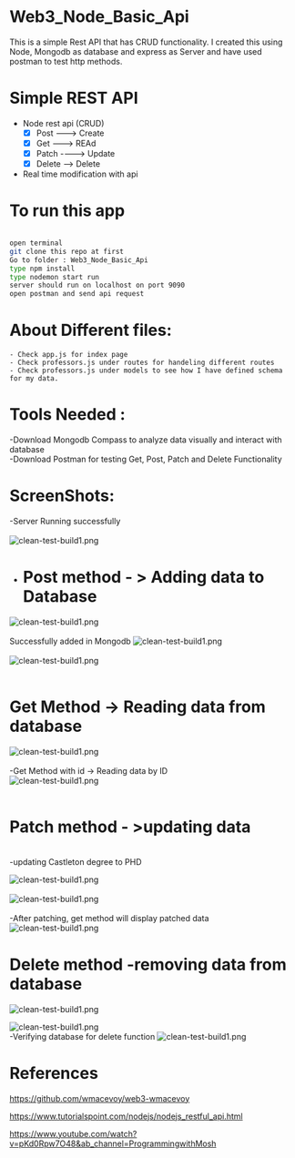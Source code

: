 # Web3_Node_Basic_Api

This is a simple Rest API that has CRUD functionality. I created this using Node, Mongodb as database and express as Server and have used postman to test http methods.
 

# Simple REST API
- Node rest api (CRUD)
    - [x] Post ---> Create
    - [x] Get  ---> REAd
    - [x] Patch ----> Update
    - [x] Delete --> Delete
- Real time modification with api



# To run this app
``` bash

open terminal
git clone this repo at first
Go to folder : Web3_Node_Basic_Api
type npm install 
type nodemon start run
server should run on localhost on port 9090
open postman and send api request

```
# About Different files:
```
- Check app.js for index page
- Check professors.js under routes for handeling different routes
- Check professors.js under models to see how I have defined schema for my data.
``` 
# Tools Needed :
-Download Mongodb Compass to analyze data visually and interact with database <br>
-Download Postman for testing Get, Post, Patch and Delete Functionality

# ScreenShots: 
-Server Running successfully <br> <br>
![clean-test-build1.png](/screenshots/s.png)<br/> 
- # Post method  - > Adding data to Database
![clean-test-build1.png](/screenshots/1addingram.png)<br/>  <br>
Successfully added in Mongodb
![clean-test-build1.png](/screenshots/2.png)<br/> <br/> 
![clean-test-build1.png](screenshots/3.png)<br/> <br/> 
# Get Method -> Reading data from database
![clean-test-build1.png](screenshots/4.png)<br/> <br/> 
-Get Method with id -> Reading data by ID <br>
![clean-test-build1.png](screenshots/5.png)<br/> <br/> 
# Patch method - >updating data 
<br>
-updating Castleton degree to PHD

![clean-test-build1.png](/screenshots/6.png)<br/> <br/> 
![clean-test-build1.png](screenshots/7.png)<br/> <br/>
-After patching, get method will display patched data
![clean-test-build1.png](screenshots/patched.png)
<br>
# Delete method -removing data from database
![clean-test-build1.png](screenshots/9deletewarren.png)

![clean-test-build1.png](/screenshots/w.png)<br/> 
-Verifying database for delete function
![clean-test-build1.png](/screenshots/z.png)<br/> 

# References
https://github.com/wmacevoy/web3-wmacevoy

https://www.tutorialspoint.com/nodejs/nodejs_restful_api.html

https://www.youtube.com/watch?v=pKd0Rpw7O48&ab_channel=ProgrammingwithMosh

